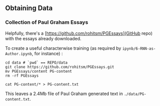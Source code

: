 ## Obtaining Data

### Collection of Paul Graham Essays

Helpfully, there's a [https://github.com/rohitsm/PGEssays](GitHub repo) with the essays already downloaded.

To create a useful characterwise training (as required by ``ipynb/6-RNN-as-Author.ipynb``, for instance) :

```
cd data # `pwd` == REPO/data
git clone https://github.com/rohitsm/PGEssays.git
mv PGEssays/content PG-content
rm -rf PGEssays

cat PG-content/* > PG-content.txt
```

This leaves a 2.4Mb file of Paul Graham generated text in ``./data/PG-content.txt``.





